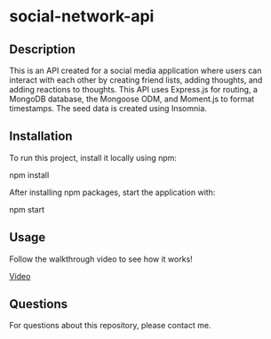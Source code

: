 # social-network-api

## Description

This is an API created for a social media application where users can interact with each other by creating friend lists, adding thoughts, and adding reactions to thoughts. This API uses Express.js for routing, a MongoDB database, the Mongoose ODM, and Moment.js to format timestamps. The seed data is created using Insomnia.


## Installation

To run this project, install it locally using npm:

npm install

After installing npm packages, start the application with:

npm start


## Usage

Follow the walkthrough video to see how it works!

[Video](https://drive.google.com/file/d/1DYDKhkbmiibht9L9XxlP6x0cfD-dkuG5/view)


## Questions

For questions about this repository, please contact me.


